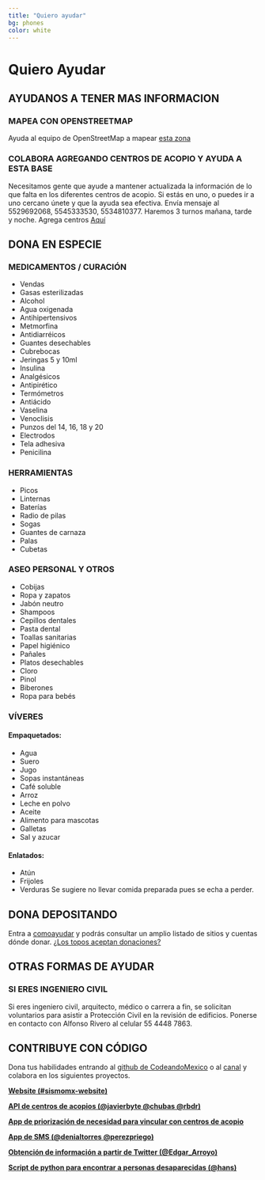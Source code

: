 ```yaml
---
title: "Quiero ayudar"
bg: phones
color: white
---
```

# Quiero Ayudar

## AYUDANOS A TENER MAS INFORMACION
### MAPEA CON OPENSTREETMAP
Ayuda al equipo de OpenStreetMap a mapear [esta zona](http://tasks.hotosm.org/project/3597)
### COLABORA AGREGANDO CENTROS DE ACOPIO Y AYUDA A ESTA BASE
Necesitamos gente que ayude a mantener actualizada la información de lo que falta en los diferentes centros de acopio. Si estás en uno, o puedes ir a uno cercano únete y que la ayuda sea efectiva. Envía mensaje al 5529692068, 5545333530, 5534810377. Haremos 3 turnos mañana, tarde y noche. Agrega centros [Aquí](https://docs.google.com/spreadsheets/d/1ijleBcHJH_3V2nbMeXTjH4hTDYsjcdodYvHqhTc8C8c/edit#gid=447869804)

## DONA EN ESPECIE
### MEDICAMENTOS / CURACIÓN
* Vendas
* Gasas esterilizadas
* Alcohol
* Agua oxigenada
* Antihipertensivos
* Metmorfina
* Antidiarréicos
* Guantes desechables
* Cubrebocas
* Jeringas 5 y 10ml
* Insulina
* Analgésicos
* Antipirético
* Termómetros
* Antiácido
* Vaselina
* Venoclisis
* Punzos del 14, 16,
18 y 20
* Electrodos
* Tela adhesiva
* Penicilina
### HERRAMIENTAS
* Picos
* Linternas
* Baterías
* Radio de pilas
* Sogas
* Guantes de carnaza
* Palas
* Cubetas
### ASEO PERSONAL Y OTROS
* Cobijas
* Ropa y zapatos
* Jabón neutro
* Shampoos
* Cepillos dentales
* Pasta dental
* Toallas sanitarias
* Papel higiénico
* Pañales
* Platos desechables
* Cloro
* Pinol
* Biberones
* Ropa para bebés
### VÍVERES
#### Empaquetados:
* Agua
* Suero
* Jugo
* Sopas instantáneas
* Café soluble
* Arroz
* Leche en polvo
* Aceite
* Alimento para mascotas
* Galletas
* Sal y azucar

#### Enlatados:
* Atún
* Frijoles
* Verduras
Se sugiere no llevar comida preparada pues se echa a perder.

## DONA DEPOSITANDO
Entra a [comoayudar](https://comoayudar.mx/) y podrás consultar un amplio listado de sitios y cuentas dónde donar.
[¿Los topos aceptan donaciones?](http://www.animalpolitico.com/2017/09/grupos-topos-donaciones/)

## OTRAS FORMAS DE AYUDAR
### SI ERES INGENIERO CIVIL
Si eres ingeniero civil, arquitecto, médico o carrera a fin, se solicitan voluntarios para asistir a Protección Civil en la revisión de edificios. Ponerse en contacto con Alfonso Rivero al celular 55 4448 7863.
## CONTRIBUYE CON CÓDIGO
Dona tus habilidades entrando al [github de CodeandoMexico](https://github.com/CodeandoMexico/terremoto-cdmx) o al [canal](slack.codeandomexico.org) y colabora en los siguientes proyectos.

[**Website (#sismomx-website)**](http://sismomexico.org/)

[**API de centros de acopios (@javierbyte @chubas @rbdr)**](https://github.com/Skycatch/acopio-api)

[**App de priorización de necesidad para vincular con centros de acopio**](https://github.com/civica-digital/quake-relief-cdmx)

[**App de SMS (@denialtorres @perezpriego)**](https://sismomx-sms.herokuapp.com)

[**Obtención de información a partir de Twitter (@Edgar_Arroyo)**](https://github.com/Garyi/Filtro-Informaci-n-Valiosa-Terremoto-Twitter)

[**Script de python para encontrar a personas desaparecidas (@hans)**](https://github.com/regenhans/earthquake-bot)

